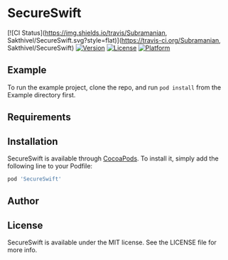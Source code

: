 # SecureSwift

[![CI Status](https://img.shields.io/travis/Subramanian, Sakthivel/SecureSwift.svg?style=flat)](https://travis-ci.org/Subramanian, Sakthivel/SecureSwift)
[![Version](https://img.shields.io/cocoapods/v/SecureSwift.svg?style=flat)](https://cocoapods.org/pods/SecureSwift)
[![License](https://img.shields.io/cocoapods/l/SecureSwift.svg?style=flat)](https://cocoapods.org/pods/SecureSwift)
[![Platform](https://img.shields.io/cocoapods/p/SecureSwift.svg?style=flat)](https://cocoapods.org/pods/SecureSwift)

## Example

To run the example project, clone the repo, and run `pod install` from the Example directory first.

## Requirements

## Installation

SecureSwift is available through [CocoaPods](https://cocoapods.org). To install
it, simply add the following line to your Podfile:

```ruby
pod 'SecureSwift'
```

## Author


## License

SecureSwift is available under the MIT license. See the LICENSE file for more info.
